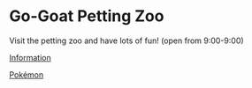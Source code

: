# Go-Goat Petting Zoo
Visit the petting zoo and have lots of fun! (open from 9:00-9:00)

[Information](https://xink11.github.io/Go-Goat-Petting-Zoo/Information)

[Pokémon](https://xink11.github.io/Go-Goat-Petting-Zoo/Pok%C3%A9mon)

